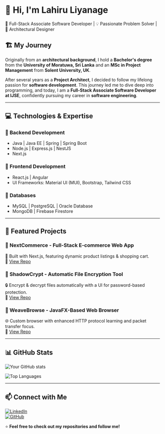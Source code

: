 # 👋 Hi, I'm Lahiru Liyanage  
🚀 Full-Stack Associate Software Developer | 💡 Passionate Problem Solver  | 🏰 Architectural Designer

## 🏗️ My Journey  
Originally from an **architectural background**, I hold a **Bachelor's degree** from the **University of Moratuwa, Sri Lanka** and an **MSc in Project Management** from **Solent University, UK**.  

After several years as a **Project Architect**, I decided to follow my lifelong passion for **software development**. This journey led me to dive deep into programming, and today, I am a **Full-Stack Associate Software Developer at IJSE**, confidently pursuing my career in **software engineering**.  

---

## 💻 Technologies & Expertise  

### 🔹 **Backend Development**  
- Java | Java EE | Spring | Spring Boot  
- Node.js | Express.js | NestJS  
- Next.js  

### 🔹 **Frontend Development**  
- React.js | Angular  
- UI Frameworks: Material UI (MUI), Bootstrap, Tailwind CSS  

### 🔹 **Databases**  
- MySQL | PostgreSQL | Oracle Database  
- MongoDB | Firebase Firestore  

---

## 🚀 Featured Projects  

### **🔹 NextCommerce** - Full-Stack E-commerce Web App  
🛒 Built with Next.js, featuring dynamic product listings & shopping cart.  
🔗 [View Repo](https://github.com/LahiruLiyanage/NextCommerce)  

### **🔹 ShadowCrypt** - Automatic File Encryption Tool  
🔒 Encrypt & decrypt files automatically with a UI for password-based protection.  
🔗 [View Repo](https://github.com/LahiruLiyanage/ShadowCrypt)  

### **🔹 WeaveBrowse** - JavaFX-Based Web Browser  
🌐 Custom browser with enhanced HTTP protocol learning and packet transfer focus.  
🔗 [View Repo](https://github.com/LahiruLiyanage/WeaveBrowse)  

---

## 📊 GitHub Stats  

![Your GitHub stats](https://github-readme-stats.vercel.app/api?username=LahiruLiyanage&show_icons=true&theme=radical)  

![Top Languages](https://github-readme-stats.vercel.app/api/top-langs/?username=yLahiruLiyanage&layout=compact&theme=tokyonight)  

---

## 📫 Connect with Me  

[![LinkedIn](https://img.shields.io/badge/LinkedIn-0A66C2?style=for-the-badge&logo=linkedin&logoColor=white)](https://linkedin.com/in/liyanage-lahiru)  
[![GitHub](https://img.shields.io/badge/GitHub-181717?style=for-the-badge&logo=github&logoColor=white)](https://github.com/LahiruLiyanage)  

⭐ **Feel free to check out my repositories and follow me!**  


<!--
**LahiruLiyanage/LahiruLiyanage** is a ✨ _special_ ✨ repository because its `README.md` (this file) appears on your GitHub profile.

Here are some ideas to get you started:

- 🔭 I’m currently working on ...
- 🌱 I’m currently learning ...
- 👯 I’m looking to collaborate on ...
- 🤔 I’m looking for help with ...
- 💬 Ask me about ...
- 📫 How to reach me: ...
- 😄 Pronouns: ...
- ⚡ Fun fact: ...
-->
